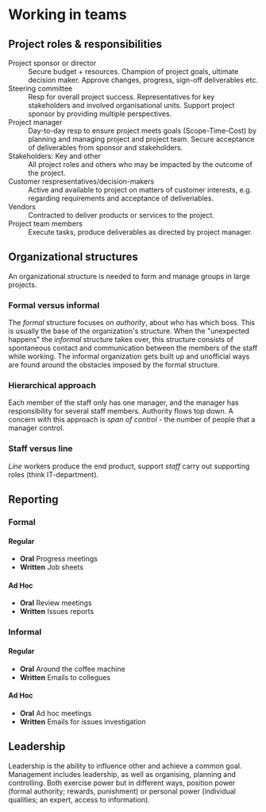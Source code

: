 # Working in teams

## Project roles & responsibilities
<dl>
<dt>Project sponsor or director</dt>
<dd>Secure budget + resources.
Champion of project goals, ultimate decision maker. Approve
changes, progress, sign-off deliverables etc.</dd>

<dt>Steering committee</dt>
<dd>Resp for overall project success.
Representatives for key stakeholders and involved organisational
units. Support project sponsor by providing multiple perspectives.</dd>

<dt>Project manager</dt>
<dd>Day-to-day resp to ensure project meets goals
(Scope-Time-Cost) by planning and managing project and project
team. Secure acceptance of deliverables from sponsor and stakeholders.</dd>

<dt>Stakeholders: Key and other</dt>
<dd>All project roles and others who
may be impacted by the outcome of the project.</dd>

<dt>Customer respresentatives/decision-makers</dt>
<dd>Active and
available to project on matters of customer interests, e.g.
regarding requirements and acceptance of deliveriables.</dd>

<dt>Vendors</dt>
<dd>Contracted to deliver products or services to the
 project.</dd>

<dt>Project team members</dt>
<dd>Execute tasks, produce deliverables as
directed by project manager.</dd>
</dl>

## Organizational structures
An organizational structure is needed to form and manage 
groups in large projects. 

### Formal versus informal
The *formal* structure focuses on *authority*, about who has which
boss. This is usually the base of the organization's structure.
When the "unexpected happens" the *informal* structure takes over,
this structure consists of spontaneous contact and communication
between the members of the staff while working.
The informal organization gets built up and unofficial ways are
found around the obstacles imposed by the formal structure.

### Hierarchical approach
Each member of the staff only has one manager, and the manager 
has responsibility for several staff members. Authority flows
top down. A concern with this approach is *span of control* - 
the number of people that a manager control.

### Staff versus line
*Line* workers produce the end product, support *staff* carry out
supporting roles (think IT-department).

## Reporting
### Formal
#### Regular
* **Oral** Progress meetings
* **Written** Job sheets

#### Ad Hoc
* **Oral** Review meetings
* **Written** Issues reports

### Informal
#### Regular
* **Oral** Around the coffee machine
* **Written** Emails to collegues

#### Ad Hoc
* **Oral** Ad hoc meetings
* **Written** Emails for issues investigation

## Leadership
Leadership is the ability to influence other and achieve a common goal.
Management includes leadership, as well as organising, planning and controlling.
Both exercise power but in different ways, position power (formal authority; rewards,
punishment)
or personal power (individual qualities; an expert, access to information).
